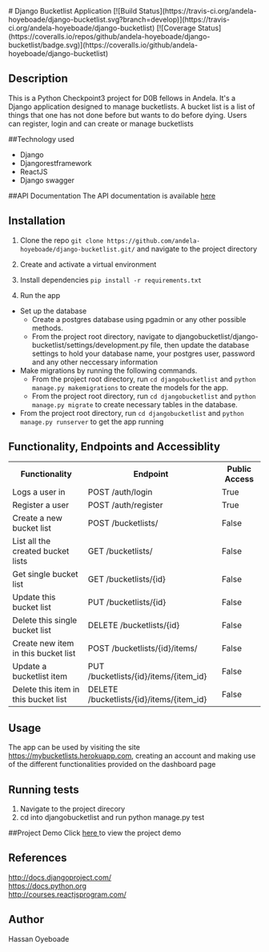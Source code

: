 <snippet>
<content>
# Django Bucketlist Application
[![Build Status](https://travis-ci.org/andela-hoyeboade/django-bucketlist.svg?branch=develop)](https://travis-ci.org/andela-hoyeboade/django-bucketlist) [![Coverage Status](https://coveralls.io/repos/github/andela-hoyeboade/django-bucketlist/badge.svg)](https://coveralls.io/github/andela-hoyeboade/django-bucketlist)


## Description
This is a Python Checkpoint3 project for D0B fellows in Andela. It's a Django application designed to manage bucketlists. A bucket list is a list of things that one has not done before but wants to do before dying. Users can register, login and can create or manage bucketlists

##Technology used
  * Django
  * Djangorestframework
  * ReactJS
  * Django swagger

##API Documentation
The API documentation is available <a href="https://mybucketlists.herokuapp.com/api/v1/docs">here</a>

## Installation
1. Clone the repo
`git clone https://github.com/andela-hoyeboade/django-bucketlist.git/` and navigate to the project directory

2. Create and activate a virtual environment

3. Install dependencies
```pip install -r requirements.txt```

4. Run the app
  * Set up the database
      - Create a postgres database using pgadmin or any other possible methods.
      - From the project root directory, navigate to djangobucketlist/django-bucketlist/settings/development.py file, then update the database settings to hold your database name, your postgres user, password and any other neccessary information
  * Make migrations by running the following commands.<br>
      - From the project root directory, run `cd djangobucketlist` and `python manage.py makemigrations` to create the models for the app.
      - From the project root directory, run `cd djangobucketlist` and `python manage.py migrate` to create necessary tables in the database.
  * From the project root directory, run `cd djangobucketlist` and `python manage.py runserver` to get the app running

## Functionality, Endpoints and Accessiblity
  <table>
  <tr>
  <th> Functionality </th>
  <th> Endpoint</th>
  <th> Public Access</th>
  </tr>
  <tr>
  <td>Logs a user in</td>
  <td>POST /auth/login</td>
  <td>True</td>
  </tr>
  <tr>
   <td>Register a user</td>
   <td>POST /auth/register</td>
   <td> True</td>
  </tr>

  <tr>
  <td>Create a new bucket list</td>
  <td>POST /bucketlists/ </td>
  <td>False</td>
  </tr>

  <tr>
  <td>List all the created bucket lists</td>
  <td>GET /bucketlists/ </td>
  <td>False</td>
  </tr>

  <tr>
  <td>Get single bucket list</td>
  <td>GET /bucketlists/{id} </td>
  <td>False</td>
  </tr>

  <tr>
  <td>Update this bucket list</td>
  <td>PUT /bucketlists/{id} </td>
  <td>False</td>
  </tr>

  <tr>
  <td>Delete this single bucket list</td>
  <td>DELETE /bucketlists/{id} </td>
  <td>False</td>
  </tr>

  <tr>
  <td>Create new item in this bucket list</td>
  <td>POST /bucketlists/{id}/items/ </td>
  <td>False</td>
  </tr>

  <tr>
  <td>Update a bucketlist item </td>
  <td>PUT /bucketlists/{id}/items/{item_id} </td>
  <td>False</td>
  </tr>

  <tr>
  <td>Delete this item in this bucket list</td>
  <td>DELETE /bucketlists/{id}/items/{item_id} </td>
  <td>False</td>
  </tr>
  </table>

## Usage
The app can be used by visiting the site https://mybucketlists.herokuapp.com, creating an account and making use of the different functionalities provided on the dashboard page

## Running tests
1. Navigate to the project direcory
2. cd into djangobucketlist and run python manage.py test

##Project Demo
Click <a href='https://youtu.be/SxhpTVLr3uQ'>here </a> to view the project demo

## References
http://docs.djangoproject.com/ <br />
https://docs.python.org <br />
http://courses.reactjsprogram.com/ <br/>

## Author
Hassan Oyeboade

</content>
</snippet>
